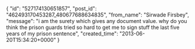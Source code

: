  {
   "id": "527174130651857",
   "post_id": "462493170453287_480677688634835",
   "from_name": "Sirwade Firsbey",
   "message": "i am the surety which gives any document value. why do you think the prison guards tried so hard to get me to sign stuff the last five years of my prison sentence",
   "created_time": "2013-06-20T15:34:20+0000"
 }
